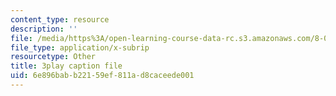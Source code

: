 ```yaml
---
content_type: resource
description: ''
file: /media/https%3A/open-learning-course-data-rc.s3.amazonaws.com/8-01sc-classical-mechanics-fall-2016/6e896babb22159ef811ad8caceede001_ol1COj0LACs.vtt
file_type: application/x-subrip
resourcetype: Other
title: 3play caption file
uid: 6e896bab-b221-59ef-811a-d8caceede001
---
```

